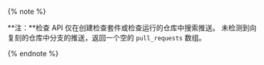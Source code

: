 {% note %}

**注：**检查 API 仅在创建检查套件或检查运行的仓库中搜索推送。 未检测到向复刻的仓库中分支的推送，返回一个空的 `pull_requests` 数组。

{% endnote %}
